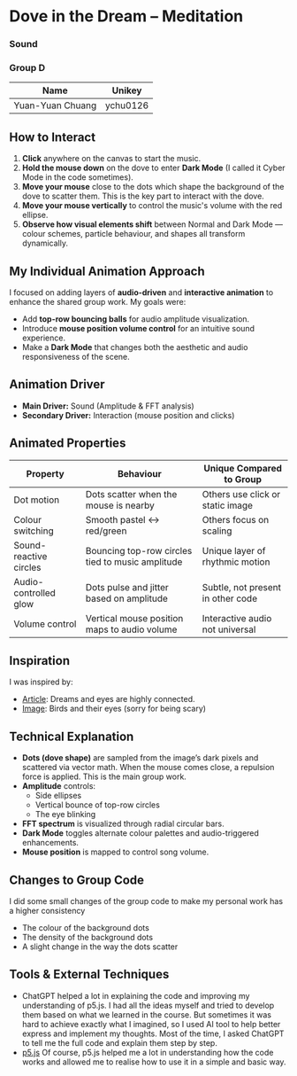 # Dove in the Dream – Meditation  
### Sound  
### Group D  

| Name              | Unikey     |  
|-------------------|------------|  
| Yuan-Yuan Chuang  | ychu0126   |

## How to Interact

1. **Click** anywhere on the canvas to start the music.  
2. **Hold the mouse down** on the dove to enter **Dark Mode** (I called it Cyber Mode in the code sometimes).  
3. **Move your mouse** close to the dots which shape the background of the dove to scatter them. This is the key part to interact with the dove.  
4. **Move your mouse vertically** to control the music's volume with the red ellipse.  
5. **Observe how visual elements shift** between Normal and Dark Mode — colour schemes, particle behaviour, and shapes all transform dynamically.

## My Individual Animation Approach

I focused on adding layers of **audio-driven** and **interactive animation** to enhance the shared group work. My goals were:

- Add **top-row bouncing balls** for audio amplitude visualization.  
- Introduce **mouse position volume control** for an intuitive sound experience.  
- Make a **Dark Mode** that changes both the aesthetic and audio responsiveness of the scene.

## Animation Driver

- **Main Driver:** Sound (Amplitude & FFT analysis)  
- **Secondary Driver:** Interaction (mouse position and clicks)

## Animated Properties

| Property               | Behaviour                                             | Unique Compared to Group         |
|------------------------|------------------------------------------------------|----------------------------------|
| Dot motion             | Dots scatter when the mouse is nearby                | Others use click or static image |
| Colour switching       | Smooth pastel ↔ red/green                            | Others focus on scaling          |
| Sound-reactive circles | Bouncing top-row circles tied to music amplitude     | Unique layer of rhythmic motion  |
| Audio-controlled glow  | Dots pulse and jitter based on amplitude             | Subtle, not present in other code|
| Volume control         | Vertical mouse position maps to audio volume         | Interactive audio not universal  |

## Inspiration

I was inspired by:  
- [Article](https://www.auntyflo.com/dream-dictionary/dreams-about-eyes#google_vignette): Dreams and eyes are highly connected.  
- [Image](https://www.istockphoto.com/photo/close-up-image-of-racing-pigeon-eye-gm1186176382-334586206): Birds and their eyes (sorry for being scary)

## Technical Explanation

- **Dots (dove shape)** are sampled from the image’s dark pixels and scattered via vector math. When the mouse comes close, a repulsion force is applied. This is the main group work.  
- **Amplitude** controls:  
  - Side ellipses  
  - Vertical bounce of top-row circles  
  - The eye blinking  
- **FFT spectrum** is visualized through radial circular bars.  
- **Dark Mode** toggles alternate colour palettes and audio-triggered enhancements.  
- **Mouse position** is mapped to control song volume.

## Changes to Group Code

I did some small changes of the group code to make my personal work has a higher consistency
- The colour of the background dots  
- The density of the background dots  
- A slight change in the way the dots scatter  

## Tools & External Techniques

- ChatGPT helped a lot in explaining the code and improving my understanding of p5.js. I had all the ideas myself and tried to develop them based on what we learned in the course. But sometimes it was hard to achieve exactly what I imagined, so I used AI tool to help better express and implement my thoughts. Most of the time, I asked ChatGPT to tell me the full code and explain them step by step.
- [p5.js](https://p5js.org) Of course, p5.js helped me a lot in understanding how the code works and allowed me to realise how to use it in a simple and basic way.